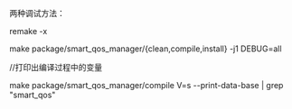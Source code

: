 两种调试方法：

remake -x

make package/smart_qos_manager/{clean,compile,install}  -j1  DEBUG=all



//打印出编译过程中的变量

 make  package/smart_qos_manager/compile V=s --print-data-base | grep "smart_qos"